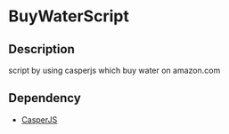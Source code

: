 # BuyWaterScript

## Description
script by using casperjs which buy water on amazon.com

## Dependency

* [CasperJS](http://casperjs.org/)

